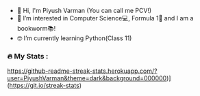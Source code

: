 - 🤙 Hi, I'm Piyush Varman (You can call me PCV!)
- 💫 I’m interested in Computer Science💻, Formula 1🏁 and I am a bookworm📚!
- 🤓 I’m currently learning Python(Class 11)

### :fire: My Stats :
https://github-readme-streak-stats.herokuapp.com/?user=PiyushVarman&theme=dark&background=000000)](https://git.io/streak-stats)

<!---
PiyushVarman/PiyushVarman is a ✨ special ✨ repository because its `README.md` (this file) appears on your GitHub profile.
You can click the Preview link to take a look at your changes.
--->
